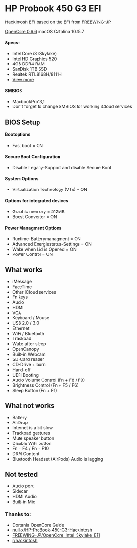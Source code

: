 # HP Probook 450 G3 EFI
Hackintosh EFI based on the EFI from [FREEWING-JP](https://github.com/FREEWING-JP)

[OpenCore 0.6.6](https://github.com/acidanthera/opencorepkg)
macOS Catalina 10.15.7

#### Specs:
 - Intel Core i3 (Skylake)
 - Intel HD Graphics 520
 - 4GB DDR4 RAM
 - SanDisk 1TB SSD
 - Realtek RTL8168H/8111H
 - [View more](https://support.hp.com/us-en/document/c04850296/?openCLC=true)

#### SMBIOS
 - MacbookPro13,1
 - Don't forget to change SMBIOS for working iCloud services

## BIOS Setup
#### Bootoptions
 - Fast boot = ON
#### Secure Boot Configuration
 - Disable Legacy-Support and disable Secure Boot
#### System Options
 - Virtualization Technology (VTx) = ON
#### Options for integrated devices
 - Graphic memory = 512MB
 - Boost Converter = ON
#### Power Managment Options 
 - Runtime-Batterymanagment = ON
 - Advanced Energiestatus-Settings = ON
 - Wake when Lid is Opened = ON
 - Power Control = ON

## What works
- iMessage
- FaceTime
- Other iCloud services
- Fn keys
- Audio
- HDMI
- VGA
- Keyboard / Mouse
- USB 2.0 / 3.0
- Ethernet
- WiFi / Bluetooth
- Trackpad
- Wake after sleep
- OpenCanopy
- Built-in Webcam
- SD-Card reader
- CD-Drive + burn
- Hand-off
- UEFI Booting
- Audio Volume Control (Fn + F8 / F9)
- Brightness Control (Fn + F5 / F6)
- Sleep Button (Fn + F1)

## What not works
 - Battery
 - AirDrop
 - Internet is a bit slow
 - Trackpad gestures
 - Mute speaker button
 - Disable WiFi button
 - Fn + F4 / Fn + F10
 - DRM Content
 - Bluetooth Headset (AirPods) Audio is lagging

## Not tested
 - Audio port
 - Sidecar
 - HDMI Audio
 - Built-in Mic

### Thanks to:
 - [Dortania OpenCore Guide](https://dortania.github.io/OpenCore-Install-Guide)
 - [null-x/HP-ProBook-450-G3-Hackintosh](https://github.com/null-x/HP-ProBook-450-G3-Hackintosh)
 - [FREEWING-JP/OpenCore_Intel_Skylake_EFI](https://github.com/FREEWING-JP/OpenCore_Intel_Skylake_EFI)
 - [r/hackintosh](https://reddit.com/r/hackintosh)
